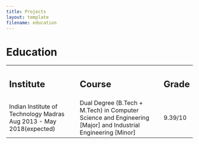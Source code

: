 ```yaml
---
title: Projects
layout: template
filename: education
--- 
```


# Education

<table width="100%" align="center" border="0" cellspacing="0">
         <tr>
            <td width="40%"><b><h2>Institute</h2></td>
            <td width="40%"><b><h2>Course</h2></td>
            <td width="20%"><b><h2>Grade</h2></td>
         </tr>
         <tr>
            <td width="40%">Indian Institute of Technology Madras Aug 2013 - May 2018(expected)</h3></td>
            <td width="50%">Dual Degree (B.Tech + M.Tech) in Computer Science and Engineering [Major] and Industrial Engineering [Minor]</td>
            <td width="10%">9.39/10</td>
         </tr></table>
